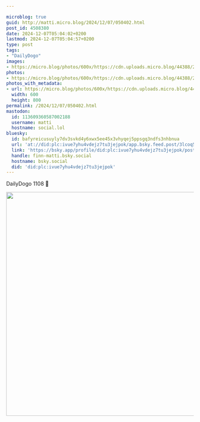 ```yaml
---

microblog: true
guid: http://matti.micro.blog/2024/12/07/050402.html
post_id: 4508380
date: 2024-12-07T05:04:02+0200
lastmod: 2024-12-07T05:04:57+0200
type: post
tags:
- "DailyDogo"
images:
- https://micro.blog/photos/600x/https://cdn.uploads.micro.blog/44388/2024/7d71c8e2e6884d2ebb5bce83e268ca74.jpg
photos:
- https://micro.blog/photos/600x/https://cdn.uploads.micro.blog/44388/2024/7d71c8e2e6884d2ebb5bce83e268ca74.jpg
photos_with_metadata:
- url: https://micro.blog/photos/600x/https://cdn.uploads.micro.blog/44388/2024/7d71c8e2e6884d2ebb5bce83e268ca74.jpg
  width: 600
  height: 800
permalink: /2024/12/07/050402.html
mastodon:
  id: 113609360587002188
  username: matti
  hostname: social.lol
bluesky:
  id: bafyreicusuyly7dv3svkd4y6xwx5ee45x3vhyqej5ppsgq3ndfs3nhbnua
  url: 'at://did:plc:ivue7yhu4vdejz7tu3jejpok/app.bsky.feed.post/3lcoq5tozzh2u'
  link: 'https://bsky.app/profile/did:plc:ivue7yhu4vdejz7tu3jejpok/post/3lcoq5tozzh2u'
  handle: finn-matti.bsky.social
  hostname: bsky.social
  did: 'did:plc:ivue7yhu4vdejz7tu3jejpok'
---
```

DailyDogo 1108 🐶

<img src="/media/uploads/2024/7d71c8e2e6884d2ebb5bce83e268ca74.jpg" width="600" alt="" />
